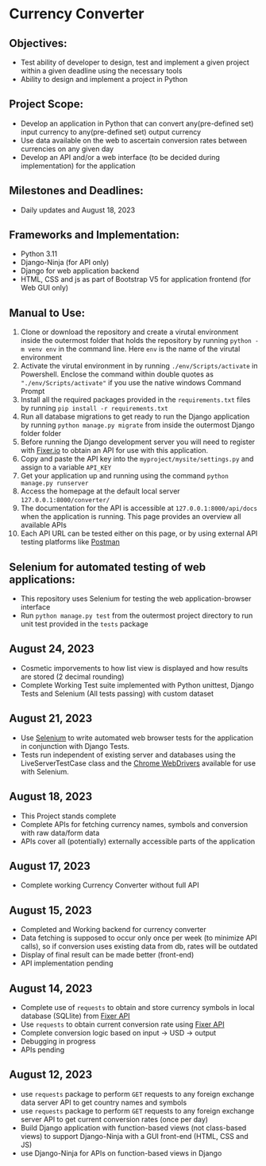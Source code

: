 # Currency Converter 

## Objectives:
- Test ability of developer to design, test and implement a given project within a given deadline using the necessary tools
- Ability to design and implement a project in Python

## Project Scope:
- Develop an application in Python that can convert any(pre-defined set) input currency to any(pre-defined set) output currency
- Use data available on the web to ascertain conversion rates between currencies on any given day
- Develop an API and/or a web interface (to be decided during implementation) for the application

## Milestones and Deadlines:
- Daily updates and August 18, 2023

## Frameworks and Implementation:
- Python 3.11
- Django-Ninja (for API only)
- Django for web application backend
- HTML, CSS and js as part of Bootstrap V5 for application frontend (for Web GUI only)

## Manual to Use:
1. Clone or download the repository and create a virutal environment inside the outermost folder that holds the repository by running `python -m venv env` in the command line. Here `env` is the name of the virutal environment
2. Activate the virutal environment in by running `./env/Scripts/activate` in Powershell. Enclose the command within double quotes as `"./env/Scripts/activate"` if you use the native windows Command Prompt
3. Install all the required packages provided in the `requirements.txt` files by running `pip install -r requirements.txt`
4. Run all database migrations to get ready to run the Django application by running `python manage.py migrate` from inside the outermost Django folder folder
5. Before running the Django development server you will need to register with [Fixer.io](http://data.fixer.io) to obtain an API for use with this application.
6. Copy and paste the API key into the `myproject/mysite/settings.py` and assign to a variable `API_KEY`
7. Get your application up and running using the command `python manage.py runserver`
8. Access the homepage at the default local server `127.0.0.1:8000/converter/`
9. The documentation for the API is accessible at `127.0.0.1:8000/api/docs` when the application is running. This page provides an overview all available APIs
10. Each API URL can be tested either on this page, or by using external API testing platforms like [Postman](https://www.postman.com/)

## Selenium for automated testing of web applications:
- This repository uses Selenium for testing the web application-browser interface
- Run `python manage.py test` from the outermost project directory to run unit test provided in the `tests` package 

## August 24, 2023
- Cosmetic imporvements to how list view is displayed and how results are stored (2 decimal rounding)
- Complete Working Test suite implemented with Python unittest, Django Tests and Selenium (All tests passing) with custom dataset

## August 21, 2023
- Use [Selenium](https://pypi.org/project/selenium/) to write automated web browser tests for the application in conjunction with Django Tests.
- Tests run independent of existing server and databases using the LiveServerTestCase class and the [Chrome WebDrivers](https://chromedriver.chromium.org/downloads) available for use with Selenium.

## August 18, 2023
- This Project stands complete
- Complete APIs for fetching currency names, symbols and conversion with raw data/form data
- APIs cover all (potentially) externally accessible parts of the application


## August 17, 2023
- Complete working Currency Converter without full API

## August 15, 2023
- Completed and Working backend for currency converter
- Data fetching is supposed to occur only once per week (to minimize API calls), so if conversion uses existing data from db, rates will be outdated
- Display of final result can be made better (front-end)
- API implementation pending

## August 14, 2023
- Complete use of `requests` to obtain and store currency symbols in local database (SQLlite) from [Fixer API](http://data.fixer.io)
- Use `requests` to obtain current conversion rate using [Fixer API](http://data.fixer.io)
- Complete conversion logic based on input -> USD -> output
- Debugging in progress
- APIs pending

## August 12, 2023
- use `requests` package to perform `GET` requests to any foreign exchange data server API to get country names and symbols
- use `requests` package to perform `GET` requests to any foreign exchange server API to get current conversion rates (once per day)
- Build Django application with function-based views (not class-based views) to support Django-Ninja with a GUI front-end (HTML, CSS and JS)
- use Django-Ninja for APIs on function-based views in Django







